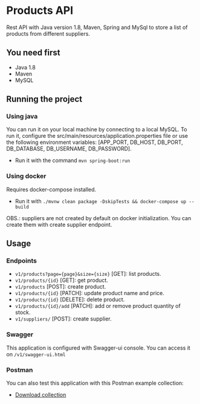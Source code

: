 # Products API #

Rest API with Java version 1.8, Maven, Spring and MySql to store a list of products from different suppliers.

## You need first ##

* Java 1.8
* Maven
* MySQL

## Running the project ##

### Using java ###
 You can run it on your local machine by connecting to a local MySQL. To run it, configure the src/main/resources/application.properties file or use the following environment variables: [APP_PORT, DB_HOST, DB_PORT, DB_DATABASE, DB_USERNAME, DB_PASSWORD].
 * Run it with the command `mvn spring-boot:run`

### Using docker ###
Requires docker-compose installed.

* Run it with `./mvnw clean package -DskipTests && docker-compose up --build`

OBS.: suppliers are not created by default on docker initialization. You can create them with create supplier endpoint.

## Usage ##

### Endpoints ###

* `v1/products?page={page}&size={size}` [GET]: list products.
* `v1/products/{id}` [GET]: get product.
* `v1/products` [POST]: create product.
* `v1/products/{id}` [PATCH]: update product name and price.
* `v1/products/{id}` [DELETE]: delete product.
* `v1/products/{id}/add` [PATCH]: add or remove product quantity of stock.
* `v1/suppliers/` [POST]: create supplier.

### Swagger ###

This application is configured with Swagger-ui console. You can access it on `/v1/swagger-ui.html`

### Postman ###

You can also test this application with this Postman example collection:

 * [Download collection](https://drive.google.com/file/d/1-1Ch_-vXG4wGF9qJmxpt5G1x5XQH_0mC/view?usp=sharing)